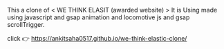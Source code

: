 This a clone of < WE THINK ELASIT (awarded website) >
It is Using made using javascript and gsap animation and locomotive js and gsap scrollTrigger.

click 👉 https://ankitsaha0517.github.io/we-think-elastic-clone/
